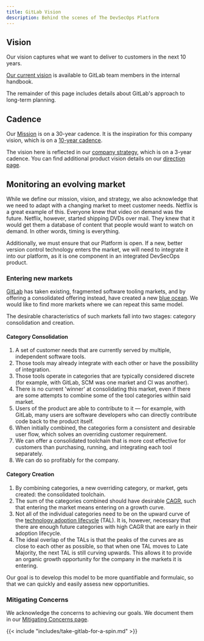 ```yaml
---
title: GitLab Vision
description: Behind the scenes of The DevSecOps Platform
---
```


## Vision

Our vision captures what we want to deliver to customers in the next 10 years.

[Our current vision](https://internal.gitlab.com/handbook/company/three-year-strategy/) is available to GitLab team members in the internal handbook.

The remainder of this page includes details about GitLab's approach to long-term planning.

## Cadence

Our [Mission](/handbook/company/mission/) is on a 30-year cadence. It is the inspiration for this company vision, which is on a [10-year cadence](/handbook/company/cadence/#update-cadence).

The vision here is reflected in our [company strategy](/handbook/company/strategy), which is on a 3-year cadence. You can find additional product vision details on our [direction page](https://about.gitlab.com/direction/#vision).

## Monitoring an evolving market

While we define our mission, vision, and strategy, we also acknowledge that we need to adapt with a changing market to meet customer needs. Netflix is a great example of this. Everyone knew that video on demand was the future. Netflix, however, started shipping DVDs over mail. They knew that it would get them a database of content that people would want to watch on demand. In other words, timing is everything.

Additionally, we must ensure that our Platform is open. If a new, better version control technology enters the market, we will need to integrate it into our platform, as it is one component in an integrated DevSecOps product.

### Entering new markets

[GitLab](https://about.gitlab.com) has taken existing, fragmented software tooling markets, and by offering a consolidated offering instead, have created a new [blue ocean](https://www.blueoceanstrategy.com/what-is-blue-ocean-strategy/). We would like to find more markets where we can repeat this same model.

The desirable characteristics of such markets fall into two stages: category consolidation and creation.

#### Category Consolidation

1. A set of customer needs that are currently served by multiple, independent software tools.
1. Those tools may already integrate with each other or have the possibility of integration.
1. Those tools operate in categories that are typically considered discrete (for example, with GitLab, SCM was one market and CI was another).
1. There is no current 'winner' at consolidating this market, even if there are some attempts to combine some of the tool categories within said market.
1. Users of the product are able to contribute to it — for example, with GitLab, many users are software developers who can directly contribute code back to the product itself.
1. When initially combined, the categories form a consistent and desirable user flow, which solves an overriding customer requirement.
1. We can offer a consolidated toolchain that is more cost effective for customers than purchasing, running, and integrating each tool separately.
1. We can do so profitably for the company.

#### Category Creation

1. By combining categories, a new overriding category, or market, gets created: the consolidated toolchain.
1. The sum of the categories combined should have desirable [CAGR](https://investinganswers.com/dictionary/c/compound-annual-growth-rate-cagr), such that entering the market means entering on a growth curve.
1. Not all of the individual categories need to be on the upward curve of the [technology adoption lifecycle](https://medium.com/@shivayogiks/what-is-technology-adoption-life-cycle-and-chasm-e07084e7991f) (TAL). It is, however, necessary that there are enough future categories with high CAGR that are early in their adoption lifecycle.
1. The ideal overlap of the TALs is that the peaks of the curves are as close to each other as possible, so that when one TAL moves to Late Majority, the next TAL is still curving upwards. This allows it to provide an organic growth opportunity for the company in the markets it is entering.

Our goal is to develop this model to be more quantifiable and formulaic, so that we can quickly and easily assess new opportunities.

### Mitigating Concerns

We acknowledge the concerns to achieving our goals. We document them in our [Mitigating Concerns page](https://internal.gitlab.com/handbook/leadership/mitigating-concerns/).

{{< include "includes/take-gitlab-for-a-spin.md" >}}
